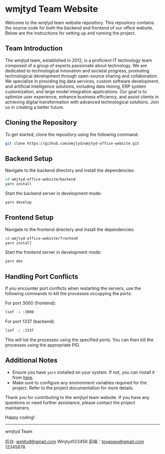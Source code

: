 # wmjtyd Team Website

Welcome to the wmjtyd team website repository. This repository contains the source code for both the backend and frontend of our office website. Below are the instructions for setting up and running the project.

## Team Introduction

The wmjtyd team, established in 2012, is a proficient IT technology team composed of a group of experts passionate about technology. We are dedicated to technological innovation and societal progress, promoting technological development through open-source sharing and collaboration. We specialize in providing big data services, custom software development, and artificial intelligence solutions, including data mining, ERP system customization, and large model integration applications. Our goal is to optimize user experience, enhance business efficiency, and assist clients in achieving digital transformation with advanced technological solutions. Join us in creating a better future.

## Cloning the Repository

To get started, clone the repository using the following command:

```bash
git clone https://github.com/wmjtyd/wmjtyd-office-website.git
```

## Backend Setup

Navigate to the backend directory and install the dependencies:

```bash
cd wmjtyd-office-website/backend
yarn install
```

Start the backend server in development mode:

```bash
yarn develop
```

## Frontend Setup

Navigate to the frontend directory and install the dependencies:

```bash
cd wmjtyd-office-website/frontend
yarn install
```

Start the frontend server in development mode:

```bash
yarn dev
```

## Handling Port Conflicts

If you encounter port conflicts when restarting the servers, use the following commands to kill the processes occupying the ports:

For port 3000 (frontend):

```bash
lsof -i :3000
```

For port 1337 (backend):

```bash
lsof -i :1337
```

This will list the processes using the specified ports. You can then kill the processes using the appropriate PID.

## Additional Notes

- Ensure you have `yarn` installed on your system. If not, you can install it from [here](https://classic.yarnpkg.com/en/docs/install/).
- Make sure to configure any environment variables required for the project. Refer to the project documentation for more details.

Thank you for contributing to the wmjtyd team website. If you have any questions or need further assistance, please contact the project maintainers.

Happy coding!

---
wmjtyd Team

后台: wmjtyd@gmail.com Wmjtyd123456
前端：toyaowu@gmail.com   12345678